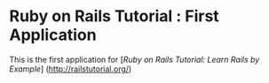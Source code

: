 # Ruby on Rails Tutorial : First Application

This is the first application for [*Ruby on Rails Tutorial: Learn Rails
by Example*] (http://railstutorial.org/)
